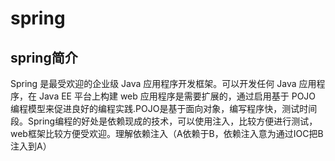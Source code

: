 # spring
## spring简介 
Spring 是最受欢迎的企业级 Java 应用程序开发框架。可以开发任何 Java 应用程序，在 Java EE 平台上构建 web 应用程序是需要扩展的，通过启用基于 POJO 编程模型来促进良好的编程实践.POJO是基于面向对象，编写程序快，测试时间段。Spring编程的好处是依赖现成的技术，可以使用注入，比较方便进行测试，web框架比较方便受欢迎。理解依赖注入（A依赖于B，依赖注入意为通过IOC把B注入到A）
